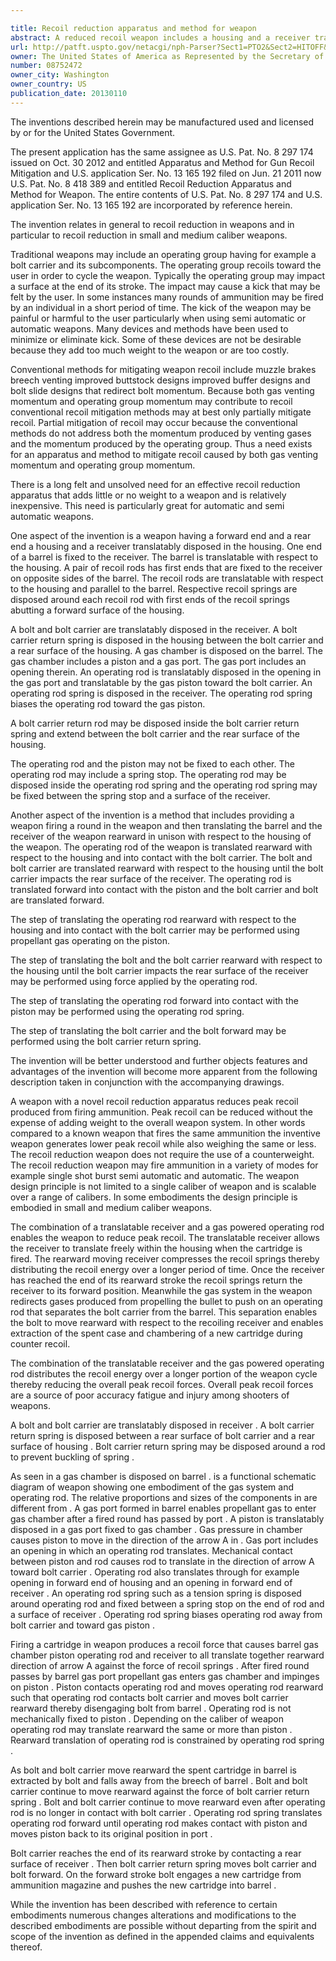 ```yaml
---

title: Recoil reduction apparatus and method for weapon
abstract: A reduced recoil weapon includes a housing and a receiver translatably disposed in the housing. A barrel is fixed to the receiver. A pair of recoil rods has first ends that are fixed to the receiver and are translatable with respect to the housing. Recoil springs are disposed around each recoil rod with first ends of the recoil springs abutting a forward surface of the housing. A bolt and bolt carrier are translatably disposed in the receiver. A bolt carrier return spring is disposed in the housing between the bolt carrier and a rear surface of the housing. Gas pressure from a gas piston on the barrel translates an operating rod toward the bolt carrier. An operating rod spring disposed in the receiver biases the operating rod toward the gas piston.
url: http://patft.uspto.gov/netacgi/nph-Parser?Sect1=PTO2&Sect2=HITOFF&p=1&u=%2Fnetahtml%2FPTO%2Fsearch-adv.htm&r=1&f=G&l=50&d=PALL&S1=08752472&OS=08752472&RS=08752472
owner: The United States of America as Represented by the Secretary of the Army
number: 08752472
owner_city: Washington
owner_country: US
publication_date: 20130110
---
```

The inventions described herein may be manufactured used and licensed by or for the United States Government.

The present application has the same assignee as U.S. Pat. No. 8 297 174 issued on Oct. 30 2012 and entitled Apparatus and Method for Gun Recoil Mitigation and U.S. application Ser. No. 13 165 192 filed on Jun. 21 2011 now U.S. Pat. No. 8 418 389 and entitled Recoil Reduction Apparatus and Method for Weapon. The entire contents of U.S. Pat. No. 8 297 174 and U.S. application Ser. No. 13 165 192 are incorporated by reference herein.

The invention relates in general to recoil reduction in weapons and in particular to recoil reduction in small and medium caliber weapons.

Traditional weapons may include an operating group having for example a bolt carrier and its subcomponents. The operating group recoils toward the user in order to cycle the weapon. Typically the operating group may impact a surface at the end of its stroke. The impact may cause a kick that may be felt by the user. In some instances many rounds of ammunition may be fired by an individual in a short period of time. The kick of the weapon may be painful or harmful to the user particularly when using semi automatic or automatic weapons. Many devices and methods have been used to minimize or eliminate kick. Some of these devices are not be desirable because they add too much weight to the weapon or are too costly.

Conventional methods for mitigating weapon recoil include muzzle brakes breech venting improved buttstock designs improved buffer designs and bolt slide designs that redirect bolt momentum. Because both gas venting momentum and operating group momentum may contribute to recoil conventional recoil mitigation methods may at best only partially mitigate recoil. Partial mitigation of recoil may occur because the conventional methods do not address both the momentum produced by venting gases and the momentum produced by the operating group. Thus a need exists for an apparatus and method to mitigate recoil caused by both gas venting momentum and operating group momentum.

There is a long felt and unsolved need for an effective recoil reduction apparatus that adds little or no weight to a weapon and is relatively inexpensive. This need is particularly great for automatic and semi automatic weapons.

One aspect of the invention is a weapon having a forward end and a rear end a housing and a receiver translatably disposed in the housing. One end of a barrel is fixed to the receiver. The barrel is translatable with respect to the housing. A pair of recoil rods has first ends that are fixed to the receiver on opposite sides of the barrel. The recoil rods are translatable with respect to the housing and parallel to the barrel. Respective recoil springs are disposed around each recoil rod with first ends of the recoil springs abutting a forward surface of the housing.

A bolt and bolt carrier are translatably disposed in the receiver. A bolt carrier return spring is disposed in the housing between the bolt carrier and a rear surface of the housing. A gas chamber is disposed on the barrel. The gas chamber includes a piston and a gas port. The gas port includes an opening therein. An operating rod is translatably disposed in the opening in the gas port and translatable by the gas piston toward the bolt carrier. An operating rod spring is disposed in the receiver. The operating rod spring biases the operating rod toward the gas piston.

A bolt carrier return rod may be disposed inside the bolt carrier return spring and extend between the bolt carrier and the rear surface of the housing.

The operating rod and the piston may not be fixed to each other. The operating rod may include a spring stop. The operating rod may be disposed inside the operating rod spring and the operating rod spring may be fixed between the spring stop and a surface of the receiver.

Another aspect of the invention is a method that includes providing a weapon firing a round in the weapon and then translating the barrel and the receiver of the weapon rearward in unison with respect to the housing of the weapon. The operating rod of the weapon is translated rearward with respect to the housing and into contact with the bolt carrier. The bolt and bolt carrier are translated rearward with respect to the housing until the bolt carrier impacts the rear surface of the receiver. The operating rod is translated forward into contact with the piston and the bolt carrier and bolt are translated forward.

The step of translating the operating rod rearward with respect to the housing and into contact with the bolt carrier may be performed using propellant gas operating on the piston.

The step of translating the bolt and the bolt carrier rearward with respect to the housing until the bolt carrier impacts the rear surface of the receiver may be performed using force applied by the operating rod.

The step of translating the operating rod forward into contact with the piston may be performed using the operating rod spring.

The step of translating the bolt carrier and the bolt forward may be performed using the bolt carrier return spring.

The invention will be better understood and further objects features and advantages of the invention will become more apparent from the following description taken in conjunction with the accompanying drawings.

A weapon with a novel recoil reduction apparatus reduces peak recoil produced from firing ammunition. Peak recoil can be reduced without the expense of adding weight to the overall weapon system. In other words compared to a known weapon that fires the same ammunition the inventive weapon generates lower peak recoil while also weighing the same or less. The recoil reduction weapon does not require the use of a counterweight. The recoil reduction weapon may fire ammunition in a variety of modes for example single shot burst semi automatic and automatic. The weapon design principle is not limited to a single caliber of weapon and is scalable over a range of calibers. In some embodiments the design principle is embodied in small and medium caliber weapons.

The combination of a translatable receiver and a gas powered operating rod enables the weapon to reduce peak recoil. The translatable receiver allows the receiver to translate freely within the housing when the cartridge is fired. The rearward moving receiver compresses the recoil springs thereby distributing the recoil energy over a longer period of time. Once the receiver has reached the end of its rearward stroke the recoil springs return the receiver to its forward position. Meanwhile the gas system in the weapon redirects gases produced from propelling the bullet to push on an operating rod that separates the bolt carrier from the barrel. This separation enables the bolt to move rearward with respect to the recoiling receiver and enables extraction of the spent case and chambering of a new cartridge during counter recoil.

The combination of the translatable receiver and the gas powered operating rod distributes the recoil energy over a longer portion of the weapon cycle thereby reducing the overall peak recoil forces. Overall peak recoil forces are a source of poor accuracy fatigue and injury among shooters of weapons.

A bolt and bolt carrier are translatably disposed in receiver . A bolt carrier return spring is disposed between a rear surface of bolt carrier and a rear surface of housing . Bolt carrier return spring may be disposed around a rod to prevent buckling of spring .

As seen in a gas chamber is disposed on barrel . is a functional schematic diagram of weapon showing one embodiment of the gas system and operating rod. The relative proportions and sizes of the components in are different from . A gas port formed in barrel enables propellant gas to enter gas chamber after a fired round has passed by port . A piston is translatably disposed in a gas port fixed to gas chamber . Gas pressure in chamber causes piston to move in the direction of the arrow A in . Gas port includes an opening in which an operating rod translates. Mechanical contact between piston and rod causes rod to translate in the direction of arrow A toward bolt carrier . Operating rod also translates through for example opening in forward end of housing and an opening in forward end of receiver . An operating rod spring such as a tension spring is disposed around operating rod and fixed between a spring stop on the end of rod and a surface of receiver . Operating rod spring biases operating rod away from bolt carrier and toward gas piston .

Firing a cartridge in weapon produces a recoil force that causes barrel gas chamber piston operating rod and receiver to all translate together rearward direction of arrow A against the force of recoil springs . After fired round passes by barrel gas port propellant gas enters gas chamber and impinges on piston . Piston contacts operating rod and moves operating rod rearward such that operating rod contacts bolt carrier and moves bolt carrier rearward thereby disengaging bolt from barrel . Operating rod is not mechanically fixed to piston . Depending on the caliber of weapon operating rod may translate rearward the same or more than piston . Rearward translation of operating rod is constrained by operating rod spring .

As bolt and bolt carrier move rearward the spent cartridge in barrel is extracted by bolt and falls away from the breech of barrel . Bolt and bolt carrier continue to move rearward against the force of bolt carrier return spring . Bolt and bolt carrier continue to move rearward even after operating rod is no longer in contact with bolt carrier . Operating rod spring translates operating rod forward until operating rod makes contact with piston and moves piston back to its original position in port .

Bolt carrier reaches the end of its rearward stroke by contacting a rear surface of receiver . Then bolt carrier return spring moves bolt carrier and bolt forward. On the forward stroke bolt engages a new cartridge from ammunition magazine and pushes the new cartridge into barrel .

While the invention has been described with reference to certain embodiments numerous changes alterations and modifications to the described embodiments are possible without departing from the spirit and scope of the invention as defined in the appended claims and equivalents thereof.

